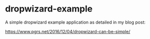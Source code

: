 # dropwizard-example
A simple dropwizard example application as detailed in my blog post:

https://www.pgrs.net/2016/12/04/dropwizard-can-be-simple/
